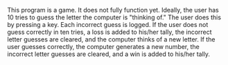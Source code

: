 This program is a game.  It does not fully function yet.  Ideally, the user has 10 tries to guess the letter the computer is 
"thinking of."  The user does this by pressing a key.  Each incorrect guess is logged.  If the user does not guess correctly in ten tries, 
a loss is added to his/her tally, the incorrect letter guesses are cleared, and the computer thinks of a new letter.  If the user guesses 
correctly, the computer generates a new number, the incorrect letter guesses are cleared, and a win is added to his/her tally.  
